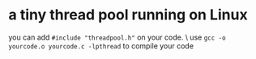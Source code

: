 # a tiny thread pool running on Linux
you can add `#include "threadpool.h"` on your code. \\
use `gcc -o yourcode.o yourcode.c -lpthread` to compile your code

